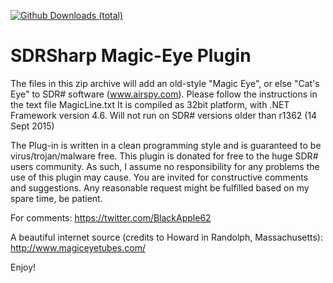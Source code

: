 [![Github Downloads (total)](https://img.shields.io/github/downloads/BlackApple62/SDRSharp-Magic-Eye-Plugin/MagicEyePlugin-1.1.zip.svg)]()

# SDRSharp Magic-Eye Plugin

The files in this zip archive will add an old-style "Magic Eye", or else "Cat's Eye" to SDR# software (www.airspy.com). Please follow the instructions in the text file MagicLine.txt It is compiled as 32bit platform, with .NET Framework version 4.6. Will not run on SDR# versions older than r1362 (14 Sept 2015)

The Plug-in is written in a clean programming style and is guaranteed to be virus/trojan/malware free. This plugin is donated for free to the huge SDR# users community. As such, I assume no responsibility for any problems the use of this plugin may cause. You are invited for constructive comments and suggestions. Any reasonable request might be fulfilled based on my spare time, be patient.

For comments: https://twitter.com/BlackApple62

A beautiful internet source (credits to Howard in Randolph, Massachusetts): http://www.magiceyetubes.com/

Enjoy!

